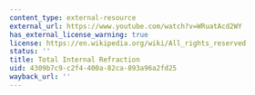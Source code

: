 ```yaml
---
content_type: external-resource
external_url: https://www.youtube.com/watch?v=WRuatAcd2WY
has_external_license_warning: true
license: https://en.wikipedia.org/wiki/All_rights_reserved
status: ''
title: Total Internal Refraction
uid: 4309b7c9-c2f4-400a-82ca-893a96a2fd25
wayback_url: ''
---
```

